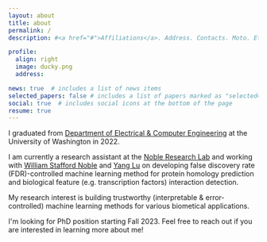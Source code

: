 ```yaml
---
layout: about
title: about
permalink: /
description: #<a href="#">Affiliations</a>. Address. Contacts. Moto. Etc.

profile:
  align: right
  image: ducky.png
  address: 

news: true  # includes a list of news items
selected_papers: false # includes a list of papers marked as "selected={true}"
social: true  # includes social icons at the bottom of the page
resume: true
---
```


I graduated from [Department of Electrical & Computer Engineering](https://www.ece.uw.edu/) at the University of Washington in 2022. 

I am currently a research assistant at the [Noble Research Lab](https://noble.gs.washington.edu/) and working with [William Stafford Noble](https://noble.gs.washington.edu/~wnoble/) and [Yang Lu](https://younglululu.github.io/) on developing false discovery rate (FDR)-controlled machine learning method for protein homology prediction and biological feature (e.g. transcription factors) interaction detection.

My research interest is building trustworthy (interpretable & error-controlled) machine learning methods for various biometical applications. 

I'm looking for PhD position starting Fall 2023. Feel free to reach out if you are interested in learning more about me!
